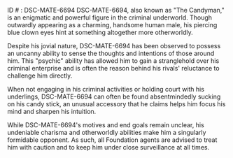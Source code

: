 ID # : DSC-MATE-6694
DSC-MATE-6694, also known as "The Candyman," is an enigmatic and powerful figure in the criminal underworld. Though outwardly appearing as a charming, handsome human male, his piercing blue clown eyes hint at something altogether more otherworldly.

Despite his jovial nature, DSC-MATE-6694 has been observed to possess an uncanny ability to sense the thoughts and intentions of those around him. This "psychic" ability has allowed him to gain a stranglehold over his criminal enterprise and is often the reason behind his rivals' reluctance to challenge him directly.

When not engaging in his criminal activities or holding court with his underlings, DSC-MATE-6694 can often be found absentmindedly sucking on his candy stick, an unusual accessory that he claims helps him focus his mind and sharpen his intuition.

While DSC-MATE-6694's motives and end goals remain unclear, his undeniable charisma and otherworldly abilities make him a singularly formidable opponent. As such, all Foundation agents are advised to treat him with caution and to keep him under close surveillance at all times.